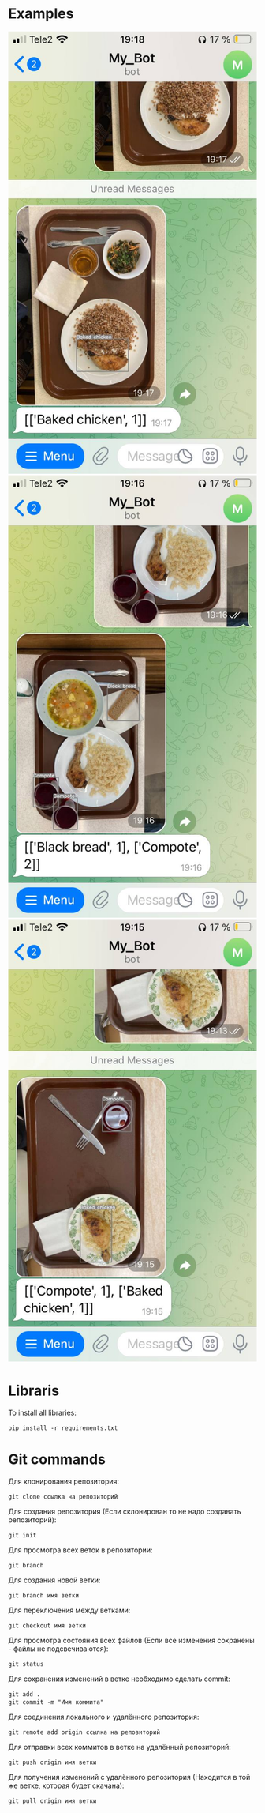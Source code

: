 # Examples  
![ex1](Examples/1.jpg)  
![ex2](Examples/2.jpg)  
![ex3](Examples/3.jpg)  
# Libraris  
To install all libraries:
<pre><code>pip install -r requirements.txt</code></pre>  
# Git commands  
Для клонирования репозитория:  
<pre><code>git clone ссылка на репозиторий</code></pre>  
Для создания репозитория (Если склонирован то не надо создавать репозиторий):
<pre><code>git init</code></pre>  
Для просмотра всех веток в репозитории:  
<pre><code>git branch</code></pre>  
Для создания новой ветки:  
<pre><code>git branch имя ветки</code></pre>  
Для переключения между ветками:  
<pre><code>git checkout имя ветки</code></pre>  
Для просмотра состояния всех файлов (Если все изменения сохранены - файлы не подсвечиваются):  
<pre><code>git status</code></pre>
Для сохранения изменений в ветке необходимо сделать commit:
<pre><code>git add .
git commit -m "Имя коммита"</code></pre>  
Для соединения локального и удалённого репозитория:
<pre><code>git remote add origin ссылка на репозиторий</code></pre>  
Для отправки всех коммитов в ветке на удалённый репозиторий:  
<pre><code>git push origin имя ветки</code></pre>  
Для получения изменений с удалённого репозитория (Находится в той же ветке, которая будет скачана):
<pre><code>git pull origin имя ветки</code></pre>